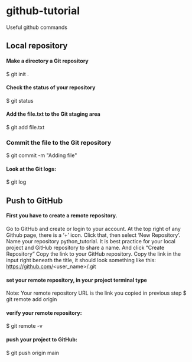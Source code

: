 # github-tutorial

Useful github commands
 

## Local repository

#### Make a directory a Git repository

$ git init .

#### Check the status of your repository

$ git status

#### Add the file.txt to the Git staging area

$ git add file.txt

### Commit the file to the Git repository

$ git commit -m "Adding file"

#### Look at the Git logs:

$ git log


##
## Push to GitHub

#### First you have to create a remote repository. 
Go to GitHub and create or login to your account.
At the top right of any Github page, there is a ‘+’ icon. Click that, then select ‘New Repository’.
Name your repository python_tutorial. It is best practice for your local project and GitHub repository to share a name.
And click “Create Repository”
Copy the link to your GitHub repository.
Copy the link in the input right beneath the title, it should look something like this:
https://github.com/<user_name>/<repo>.git

#### set your remote repository, in your project terminal type
Note: Your remote repository URL is the link you copied in previous step
$ git remote add origin <remote repository URL>



#### verify your remote repository:
$ git remote -v

#### push your project to GitHub:

$ git push origin main

